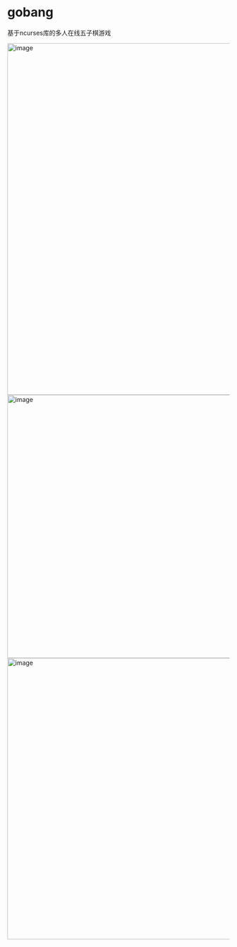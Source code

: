 # gobang
基于ncurses库的多人在线五子棋游戏

<img width="795" alt="image" src="https://github.com/WeloDi/gobang/assets/140672390/96f4ab91-5487-41ad-916f-5eb390638d50">
<img width="595" alt="image" src="https://github.com/WeloDi/gobang/assets/140672390/03e08888-34a5-4bba-b822-3891f0a22fc7">
<img width="636" alt="image" src="https://github.com/WeloDi/gobang/assets/140672390/94eb170d-1a52-4eee-a6b2-6761c46c5658">
